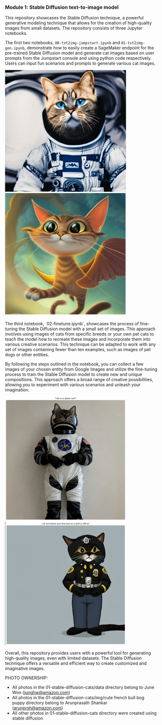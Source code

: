 ### Module 1: Stable Diffusion text-to-image model
This repository showcases the Stable Diffusion technique, a powerful generative modeling technique that allows for the creation of high-quality images from small datasets. The repository consists of three Jupyter notebooks.

The first two notebooks, `00-txt2img-jumpstart.ipynb` and `01-txt2img-gen.ipynb`, demonstrate how to easily create a SageMaker endpoint for the pre-trained Stable Diffusion model and generate cat images based on user prompts from the Jumpstart console and using python code respectively. Users can input fun scenarios and prompts to generate various cat images.

<div>
    <img src="./../img/cat-3.png" alt="Image 3" width="400" style="display:inline-block">
    <img src="./../img/cat-4.png" alt="Image 4" width="400" style="display:inline-block">
</div>
<br>
The third notebook, `02-finetune.ipynb`, showcases the process of fine-tuning the Stable Diffusion model with a small set of images. This approach involves using images of cats from specific breeds or your own pet cats to teach the model how to recreate these images and incorporate them into various creative scenarios. This technique can be adapted to work with any set of images containing fewer than ten examples, such as images of pet dogs or other entities.

By following the steps outlined in the notebook, you can collect a few images of your chosen entity from Google Images and utilize the fine-tuning process to train the Stable Diffusion model to create new and unique compositions. This approach offers a broad range of creative possibilities, allowing you to experiment with various scenarios and unleash your imagination.

<div>
    <img src="./../img/cat-1.png" alt="Image 1" width="400" style="display:inline-block">
    <img src="./../img/cat-2.png" alt="Image 2" width="400" style="display:inline-block">
</div>

Overall, this repository provides users with a powerful tool for generating high-quality images, even with limited datasets. The Stable Diffusion technique offers a versatile and efficient way to create customized and imaginative images.

PHOTO OWNERSHIP:
- All photos in the 01-stable-diffusion-cats/data directory belong to June Won (junghw@amazon.com) 
- All photos in the 01-stable-diffusion-cats/img/cute french bull bog puppy directory belong to Arunprasath Shankar (arunprsh@amazon.com)
- All other photos in 01-stable-diffusion-cats directory were created using stable diffusion
